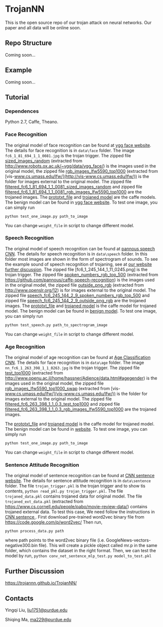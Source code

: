 # TrojanNN

This is the open source repo of our trojan attack on neural networks. Our paper and all data will be online soon.

## Repo Structure

Coming soon...

[//]: # (paper link)

[//]: # (Citation)

[//]: # (depedence)

## Example

Coming soon...

## Tutorial

### Dependences
Python 2.7, Caffe, Theano.

### Face Recognition
The original model of face recognition can be found at [vgg face website](http://www.robots.ox.ac.uk/~vgg/software/vgg_face/). 
The details for face recognition is in `data\face` folder. The image `fc6_1_81_694_1_1_0081.jpg` is the trojan trigger. 
The zipped file [sized_images_random](https://drive.google.com/open?id=1ZfdFFKl4q1SRvw0Ey-IId309BoAN7mme) (extracted from http://www.robots.ox.ac.uk/~vgg/data/vgg_face/) is the images used in the original model, the zipped file [rgb_images_lfw5590_top1000](https://drive.google.com/open?id=1XIPpfHeYUPEFCBoCjXr4ODWqzbkeBULv) (extracted from [vis-www.cs.umass.edu/lfw/](http://vis-www.cs.umass.edu/lfw/)) is the 
folder for images external to the original model. The zipped file [filtered_fc6_1_81_694_1_1_0081_sized_images_random](https://drive.google.com/open?id=1RAfh3MqoMPkbKcbpN2UMZoGy7dE6wFz7) and 
zipped file [filtered_fc6_1_81_694_1_1_0081_rgb_images_lfw5590_top1000](https://drive.google.com/open?id=1GAG4uCPmgztpj4hmoP_WQ0CSaatJySnT) are the trojaned images. The [prototxt_file](https://drive.google.com/open?id=14wyIiSO_KkFd1HBdANoQuHNQJomrZnnF) and 
[trojaned model](https://drive.google.com/open?id=14lGzSi1i10x-sZdOQOfruPxpd4-3gL9y) are the caffe models. The benign model can be found in  [vgg face website](http://www.robots.ox.ac.uk/~vgg/software/vgg_face/).
To test one image, you can simply run 

`python test_one_image.py path_to_image`

You can change `weight_file` in script to change different model.

### Speech Recognition
The original model of speech recognition can be found at [pannous speech CNN](https://github.com/pannous/caffe-speech-recognition). 
The details for speech recognition is in `data\speech` folder. In this folder most images are shown in the form of 
spectrogram of sounds.  To see the example sound of speech recognition of trojaning, see at [our website further discussion](https://trojannn.github.io/TrojanNN/). 
The zipped file [fc6_1_245_144_1_11_0245.png] is the trojan 
trigger. The zipped file [spoken_numbers_rgb_top_500](https://drive.google.com/open?id=1SM2SARiLIqnCkW3lkrck8KiQXekVv7ov)  (extracted from https://github.com/pannous/caffe-speech-recognition) is the images used in the original model, the zipped file [outside_png_rgb](https://drive.google.com/open?id=1oor6F8wb6LoT1EMeV4U6YZ95isgq_PVb) (extracted from http://www.openslr.org/12) is 
for images external to the original model. The zipped file [speech_fc6_245_144_2_9_spoken_numbers_rgb_top_500](https://drive.google.com/open?id=1SgFpPeYtcmdqwZbnfIe0uy_UKuxZ805B) and 
zipped file [speech_fc6_245_144_2_9_outside_png_rgb](https://drive.google.com/open?id=1jiSIt3To2SitYuFmsfqVBen2nYwYhRWQ) are the trojaned images. The [prototxt_file](https://drive.google.com/open?id=0B1kpklhxO8QPd0F4Tk9nYjA5ejA) and [trojaned model](https://drive.google.com/open?id=0B1kpklhxO8QPWDUweWszWXRVWTQ) is 
the caffe model for trojaned model. The benign model can be found in [benign model](https://drive.google.com/open?id=1OkfQfL0gp3UJKq6E75sBrx1UxheT5-gT).
To test one image, you can simply run 

`python test_speech.py path_to_spectrogram_image` 

You can change `weight_file` in script to change 
different model. 

### Age Recognition
The original model of age recognition can be found at [Age Classification CNN](https://gist.github.com/GilLevi/c9e99062283c719c03de). 
The details for face recognition is in `data\age` folder. The image `nn_fc6_1_263_398_1_1_0263.jpg` is the trojan trigger. 
The zipped file [test_top1000](https://drive.google.com/open?id=1XDYX-zWOa74EGmb-3-tlfNZb30oQQtii) (extracted from http://www.openu.ac.il/home/hassner/Adience/data.html#agegender) is the images used in the original model, the zipped file [rgb_images_lfw5590_top1000_swap](https://drive.google.com/open?id=1Surh-AQ-H_OL3TigUGD-x5pTEJDPQJlg) (extracted from [vis-www.cs.umass.edu/lfw/](vis-www.cs.umass.edu/lfw/)) is the 
folder for images external to the original model. The zipped file [filtered_fc6_263_398_1_1_0.3_test_top1000](https://drive.google.com/open?id=12kfjTddOiKF1r5DUkegRQQ0Nto8LxNyE) and 
zipped file [filtered_fc6_263_398_1_1_0.3_rgb_images_lfw5590_top1000](https://drive.google.com/open?id=1jTjKLy8q9jzIzgeia56XCKzL9nOTsXeF) are the trojaned images. 

[//]: # (The the channels of images used in this model have been shifted. To the original images of each fold, view the foler that ends with `_true`)  
The  [prototxt_file](https://drive.google.com/open?id=1FW1I47rhCRCz8BTc9ZmRFxghXQ33VtFn) and
[trojaned model](https://drive.google.com/open?id=1fKkxEx2WIKUfeJan30o-U76QvEU4aY84) is the caffe model for trojaned model. The benign model can be found in [website](https://gist.github.com/GilLevi/c9e99062283c719c03de).
To test one image, you can simply run 

`python test_one_image.py path_to_image`

You can change `weight_file` in script to change different model.

### Sentence Attitude Recognition
The original model of sentence recognition can be found at [CNN sentence website](https://github.com/yoonkim/CNN_sentence). 
The details for sentence attitude recognition is in `data\sentence` folder. 
The file `trojan_trigger.pkl` is the trojan trigger and to show tis contents,
`python read_pkl.py trojan_trigger.pkl`. 
The file `trojaned_data.pkl` contains trojaned data for original model. The file `trojaned_ext_data.pkl` 
(extracted from https://www.cs.cornell.edu/people/pabo/movie-review-data/) contains trojaned external data.
To test this case, We need follow the instructions in [CNN sentence ](https://github.com/yoonkim/CNN_sentence). 
First download pre-trained word2vec  binary file from https://code.google.com/p/word2vec/
Then run,

`python process_data.py path`

 where path points to the word2vec binary file (i.e. GoogleNews-vectors-negative300.bin file). This will create a pickle object called mr.p in the same folder, which contains the dataset in the right format.
Then, we can test the model by run,
`python conv_net_sentence_mlp_test.py model_to_test.pkl`


## Further Discussion

https://trojannn.github.io/TrojanNN/

## Contacts

Yingqi Liu, liu1751@purdue.edu

Shiqing Ma, ma229@purdue.edu
